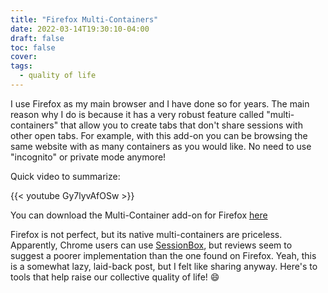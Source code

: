 ```yaml
---
title: "Firefox Multi-Containers"
date: 2022-03-14T19:30:10-04:00
draft: false
toc: false
cover:
tags:
  - quality of life
---
```


I use Firefox as my main browser and I have done so for years. The main reason
why I do is because it has a very robust feature called "multi-containers" that
allow you to create tabs that don't share sessions with other open tabs. For
example, with this add-on you can be browsing the same website with as many
containers as you would like. No need to use "incognito" or private mode
anymore!

Quick video to summarize:

{{< youtube Gy7lyvAfOSw >}}

You can download the Multi-Container add-on for Firefox [here](https://addons.mozilla.org/en-US/firefox/addon/multi-account-containers/)

Firefox is not perfect, but its native multi-containers are priceless.
Apparently, Chrome users can use [SessionBox](https://chrome.google.com/webstore/detail/sessionbox-multi-login-to/megbklhjamjbcafknkgmokldgolkdfig?hl=en), but reviews seem to suggest a
poorer implementation than the one found on Firefox.
Yeah, this is a somewhat lazy, laid-back post, but I felt like sharing anyway.
Here's to tools that help raise our collective quality of life! :smile:
